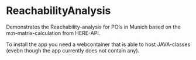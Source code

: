 # ReachabilityAnalysis

Demonstrates the Reachability-analysis for POIs in Munich based on the m:n-matrix-calculation from HERE-API.

To install the app you need a webcontainer that is able to host JAVA-classes (evebn though the app currently does not contain any).
